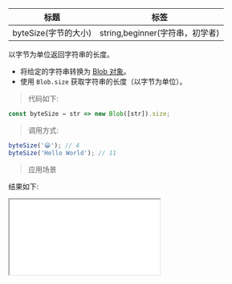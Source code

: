 | 标题                 | 标签                            |
| -------------------- | ------------------------------- |
| byteSize(字节的大小) | string,beginner(字符串，初学者) |

以字节为单位返回字符串的长度。

- 将给定的字符串转换为 [Blob 对象](https://developer.mozilla.org/en-US/docs/Web/API/Blob)。
- 使用 `Blob.size` 获取字符串的长度（以字节为单位）。

> 代码如下:

```js
const byteSize = str => new Blob([str]).size;
```

> 调用方式:

```js
byteSize('😀'); // 4
byteSize('Hello World'); // 11
```

> 应用场景

<div class="code-editor" data-url="codes/javascript/html/byteSize.html" data-language="html"></div>

结果如下:

<iframe src="codes/javascript/html/byteSize.html"></iframe>
